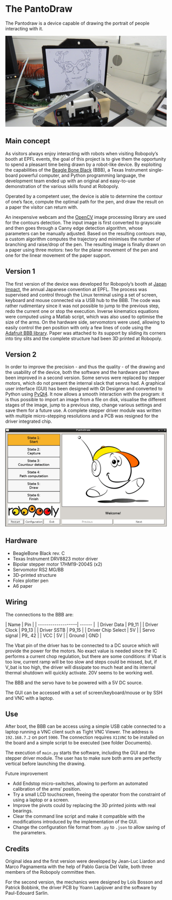 # The PantoDraw
The Pantodraw is a device capable of drawing the portrait of people interacting with it. 

<img align=“center” src="https://github.com/Robopoly/PantoDraw/blob/version_2/Documents/image_1.JPG" width=“250”>

## Main concept
As visitors always enjoy interacting with robots when visiting Robopoly’s booth at EPFL events, the goal of this project is to give them the opportunity to spend a pleasant time being drawn by a robot-like device. 
By exploiting the capabilities of the [Beagle Bone Black](https://beagleboard.org/black) (BBB), a Texas Instrument single-board powerful computer, and Python programming language, the development team ended up with an original and easy-to-use demonstration of the various skills found at Robopoly.

Operated by a competent user, the device is able to determine the contour of one’s face, compute the optimal path for the pen, and draw the result on a paper the visitor can return with.

An inexpensive webcam and the [OpenCV](http://opencv.org/) image processing library are used for the contours detection. The input image is first converted to grayscale and then goes through a Canny edge detection algorithm, whose parameters can be manually adjusted.
Based on the resulting contours map, a custom algorithm computes the trajectory and minimises the number of branching and raise/drop of the pen.
The resulting image is finally drawn on a paper using three motors: two for the planar movement of the pen and one for the linear movement of the paper support.

## Version 1

The first version of the device was developed for Robopoly’s booth at [Japan Impact](http://www.japan-impact.ch/en/), the annual Japanese convention at EPFL. The process was supervised and control through the Linux terminal using a set of screen, keyboard and mouse connected via a USB hub to the BBB.
The code was rather rudimentary since it was not possible to jump to the previous step, redo the current one or stop the execution. Inverse kinematics equations were computed using a Matlab script, which was also used to optimise the size of the arms.
On the hardware side, servomotors were used, allowing to easily control the pen position with only a few lines of code using the [Adafruit BBB library](https://learn.adafruit.com/setting-up-io-python-library-on-beaglebone-black). Paper was attached to its support by sliding its corners into tiny slits and the complete structure had been 3D printed at Robopoly.

## Version 2

In order to improve the precision - and thus the quality - of the drawing and the usability of the device, both the software and the hardware part have been improved in a second version.
Some servos were replaced by stepper motors, which do not present the internal slack that servos had.
A graphical user interface (GUI) has been designed with Qt Designer and converted to Python using [PyQt4](https://www.riverbankcomputing.com/software/pyqt/intro). It now allows a smooth interaction with the program: it is thus possible to import an image from a file on disk, visualise the different stages of the image, jump to a previous step, change various settings and save them for a future use.
A complete stepper driver module was written with multiple micro-stepping resolutions and a PCB was resigned for the driver integrated chip.

<img align=“center” src="https://github.com/Robopoly/PantoDraw/blob/version_2/GUI_src/gui_screenshot_1.jpg" width=“10”>

## Hardware

* BeagleBone Black rev. C
* Texas Instrument DRV8823 motor driver
* Bipolar stepper motor 17HM19-2004S (x2)
* Servomotor RS2 MG/BB
* 3D-printed structure
* Folex plotter pen
* A6 paper

## Wiring

The connections to the BBB are:

| Name               | Pin    |
| -------------------| ------ | 
| Driver Data        | P9_11  |
| Driver Clock       | P9_13  |
| Driver SSTB        | P9_15  |
| Driver Chip Select | 5V     |
| Servo signal       | P9_ 42 |
| VCC                | 5V     |
| Ground             | GND    |

The Vbat pin of the driver has to be connected to a DC source which will provide the power for the motors. No exact value is needed since the IC performs a current chop regulation, but there are some conditions: if Vbat is too low, current ramp will be too slow and steps could be missed, but, if V_bat is too high, the driver will dissipate too much heat and its internal thermal shutdown will quickly activate. 20V seems to be working well.

The BBB and the servo have to be powered with a 5V DC source.

The GUI can be accessed with a set of screen/keyboard/mouse or by SSH and VNC with a laptop.

## Use

After boot, the BBB can be access using a simple USB cable connected to a laptop running a VNC client such as Tight VNC Viewer. The address is `192.168.7.2` on port `5900`. The connection requires `X11VNC` to be installed on the board and a simple script to be executed (see folder Documents).

The execution of `main.py` starts the software, including the GUI and the stepper driver module. The user has to make sure both arms are perfectly vertical before launching the drawing.

Future improvement

* Add Endstop micro-switches, allowing to perform an automated calibration of the arms’ position.
* Try a small LCD touchscreen, freeing the operator from the constraint of using a laptop or a screen.
* Improve the pivots could by replacing the 3D printed joints with real bearings.
* Clear the command line script and make it compatible with the modifications introduced by the implementation of the GUI.
* Change the configuration file format from `.py` to `.json` to allow saving of the parameters.

## Credits

Original idea and the first version were developed by Jean-Luc Liardon and Marco Pagnamenta with the help of Pablo Garcia Del Valle, both three members of the Robopoly committee then.

For the second version, the mechanics were designed by Loïs Bosson and Patrick Bobbink, the driver PCB by Yoann Lapijover and the software by Paul-Edouard Sarlin.


